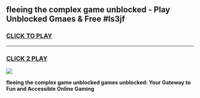 
## fleeing the complex game unblocked - Play Unblocked Gmaes & Free #ls3jf
<h3>
<a href="https://premium.freeplayer.one?title=fleeing_the_complex_game_unblocked&ref=03M">CLICK TO PLAY</a></h3>
<hr>

<h3>
<a href="https://premium.freeplayer.one?title=fleeing_the_complex_game_unblocked&ref=03M">CLICK 2 PLAY</a>
  
</h3>

<a href="https://premium.freeplayer.one?title=fleeing_the_complex_game_unblocked&ref=03M"><img src="https://clearcache.store/games.png"></a>


**fleeing the complex game unblocked games unblocked: Your Gateway to Fun and Accessible Online Gaming**
